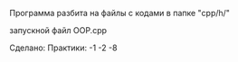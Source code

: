 Программа разбита на файлы с кодами в папке "cpp/h/"

запускной файл OOP.cpp

Сделано:
Практики:
-1
-2
-8
